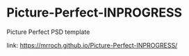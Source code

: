 # Picture-Perfect-INPROGRESS
Picture Perfect PSD template 

link: https://mrroch.github.io/Picture-Perfect-INPROGRESS/
